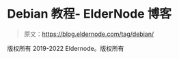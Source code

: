 # Debian 教程- ElderNode 博客

> 原文：<https://blog.eldernode.com/tag/debian/>

版权所有 2019-2022 Eldernode。版权所有